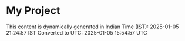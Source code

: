 # My Project

This content is dynamically generated in Indian Time (IST): 2025-01-05 21:24:57 IST
Converted to UTC: 2025-01-05 15:54:57 UTC
